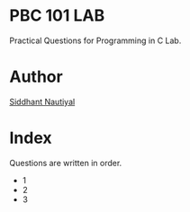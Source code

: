 # PBC 101 LAB
Practical Questions for Programming in C Lab.

# Author
[Siddhant Nautiyal](https://linktr.ee/COMICSID)

# Index
Questions are written in order.

- 1
- 2
- 3
